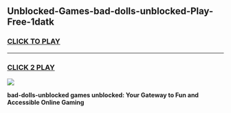 
## Unblocked-Games-bad-dolls-unblocked-Play-Free-1datk
<h3>
<a href="https://premium76.site?title=bad-dolls-unblocked&ref=12A">CLICK TO PLAY</a></h3>
<hr>

<h3>
<a href="https://premium76.site?title=bad-dolls-unblocked&ref=12A">CLICK 2 PLAY</a>
  
</h3>

<a href="https://premium76.site?title=bad-dolls-unblocked&ref=12A"><img src="https://clearcache.store/games.png"></a>


**bad-dolls-unblocked games unblocked: Your Gateway to Fun and Accessible Online Gaming**
